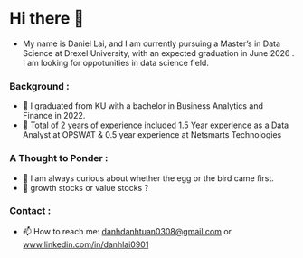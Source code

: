 # Hi there 👋
* My name is Daniel Lai, and I am currently pursuing a Master’s in Data Science at Drexel University, with an expected graduation in June 2026 . I am looking for oppotunities in data science field. 
### Background :
- 🔭 I graduated from KU with a bachelor in Business Analytics and Finance in 2022.
- 🏢 Total of 2 years of experience included 1.5 Year experience as a Data Analyst at OPSWAT & 0.5 year experience at Netsmarts Technologies 
### A Thought to Ponder : 
- 💬 I am always curious about whether the egg or the bird came first.
- 💬 growth stocks or value stocks ? 
### Contact : 
- 📫 How to reach me: danhdanhtuan0308@gmail.com or www.linkedin.com/in/danhlai0901


